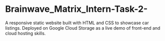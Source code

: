 # Brainwave_Matrix_Intern-Task-2-
A responsive static website built with HTML and CSS to showcase car listings. Deployed on Google Cloud Storage as a live demo of front-end and cloud hosting skills.
